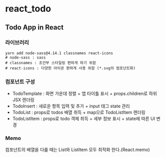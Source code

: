 # react_todo

## Todo App in React

### 라이브러리
```shell
yarn add node-sass@4.14.1 classnames react-icons
# node-sass : sass
# classnames : 조건부 스타일링 편하게 하기 위함
# react-icons : 다양한 아이콘 편하게 사용 위함 (*.svg의 컴포넌트화)
```

### 컴포넌트 구성
- TodoTemplate : 화면 가운데 정렬 + 앱 타이틀 표시 + props.children로 하위 JSX 렌더링
- TodoInsert : 새로운 항목 입력 및 추가 + input 태그 state 관리
- TodoList : props로 todos 배열 취득 + map으로 TodoListItem 렌더링
- TodoListItem : props로 todo 객체 취득 + 세부 정보 표시 + state에 따른 UI 변경

### Memo
컴포넌트의 배열을 다룰 때는 List와 ListItem 모두 최적화 한다.(React.memo)
